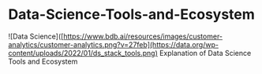 # Data-Science-Tools-and-Ecosystem
![Data Science]([https://www.bdb.ai/resources/images/customer-analytics/customer-analytics.png?v=27feb](https://data.org/wp-content/uploads/2022/01/ds_stack_tools.png)
Explanation of Data Science Tools and Ecosystem

